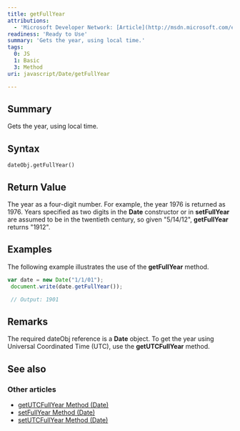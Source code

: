 ```yaml
---
title: getFullYear
attributions:
  - 'Microsoft Developer Network: [Article](http://msdn.microsoft.com/en-us/library/ie/29y2w2x3(v=vs.94).aspx)'
readiness: 'Ready to Use'
summary: 'Gets the year, using local time.'
tags:
  0: JS
  1: Basic
  3: Method
uri: javascript/Date/getFullYear

---
```

## Summary

Gets the year, using local time.

## Syntax

    dateObj.getFullYear()

## Return Value

The year as a four-digit number. For example, the year 1976 is returned as 1976. Years specified as two digits in the **Date** constructor or in **setFullYear** are assumed to be in the twentieth century, so given "5/14/12", **getFullYear** returns "1912".

## Examples

The following example illustrates the use of the **getFullYear** method.

``` js
var date = new Date("1/1/01");
 document.write(date.getFullYear());

 // Output: 1901
```

## Remarks

The required dateObj reference is a **Date** object. To get the year using Universal Coordinated Time (UTC), use the **getUTCFullYear** method.

## See also

### Other articles

-   [getUTCFullYear Method (Date)](/javascript/Date/getUTCFullYear)
-   [setFullYear Method (Date)](/javascript/Date/setFullYear)
-   [setUTCFullYear Method (Date)](/javascript/Date/setUTCFullYear)

